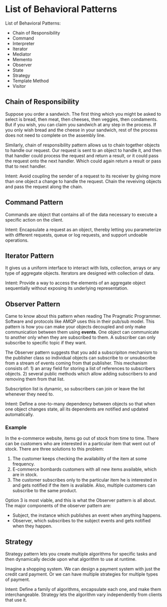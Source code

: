 # List of Behavioral Patterns

List of Behavioral Patterns:

- Chain of Responsibility
- Command
- Interpreter
- Iterator
- Mediator
- Memento
- Observer
- State
- Strategy
- Template Method
- Visitor

## Chain of Responsibility

Suppose you order a sandwich. The first thing which you might be asked to select is bread, then meat, then cheeses, then veggies, then condaments. But if you wish, you can claim you sandwich at any step in the process. If you only wish bread and the cheese in your sandwich, rest of the process does not need to complete on the assembly line.

Similarly, chain of responsibility pattern allows us to chain together objects to handle our request. Our request is sent to an object to handle it, and then that handler could process the request and return a result, or it could pass the request onto the next handler. Which could again return a result or pass that to next handler. 

Intent: Avoid coupling the sender of a request to its receiver by giving more than one object a change to handle the request. Chain the reveiving objects and pass the request along the chain.

## Command Pattern

Commands are object that contains all of the data necessary to execute a specific action on the client. 

Intent: Encapsulate a request as an object, thereby letting you parameterize with different requests, queue or log requests, and support undoable operations.

## Iterator Pattern

It gives us a uniform interface to interact with lists, collection, arrays or any type of aggregate objects. Iterators are designed with collection of data. 

Intent: Provide a way to access the elements of an aggregate object sequentially without exposing its underlying representation.

## Observer Pattern

Came to know about this pattern when reading The Pragmatic Programmer. Software and protocols like AMQP uses this in their pub/sub model. This pattern is how you can make your objects decoupled and only make communication between them using **events**. One object can communicate to another only when they are subscribed to them. A subscriber can only subscribe to specific topic if they want. 

The Observer pattern suggests that you add a subscripiton mechanism to the publisher class so individual objects can subscribe to or unsubscribe from a stream of events coming from that publisher. This mechanism consists of: 1) an array field for storing a list of references to subscribers objects. 2) several public methods which allow adding subscribers to and removing them from that list. 

Subscription list is dynamic, so subscribers can join or leave the list whenever they need to. 

Intent: Define a one-to-many dependency between objects so that when one object changes state, all its dependents are notified and updated automatically.

### Example

In the e-commerce website, items go out of stock from time to time. There can be customers who are interested in a particular item that went out of stock. There are three solutions to this problem: 

1. The customer keeps checking the availability of the item at some frequency. 
2. E-commerce bombards customers with all new items available, which are in stock. 
3. The customer subscribes only to the particular item he is interested in and gets notified if the item is available. Also, multiple customers can subscribe to the same product. 

Option 3 is most viable, and this is what the Observer pattern is all about. The major components of the observer pattern are:

- Subject, the instance which publishes an event when anything happens. 
- Observer, which subscribes to the subject events and gets notified when they happen. 


## Strategy

Strategy pattern lets you create multiple algorithms for specific tasks and then dynamically decide upon what algorithm to use at runtime. 

Imagine a shopping system. We can design a payment system with just the credit card payment. Or we can have multiple strategies for multiple types of payment. 

Intent: Define a family of algorithms, encapsulate each one, and make them interchangeable. Strategy lets the algorithm vary independently from clients that use it.
